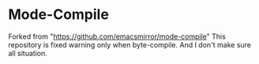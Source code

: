 # Mode-Compile
Forked from "https://github.com/emacsmirror/mode-compile"
This repository is fixed warning only when byte-compile.
And I don't make sure all situation.
